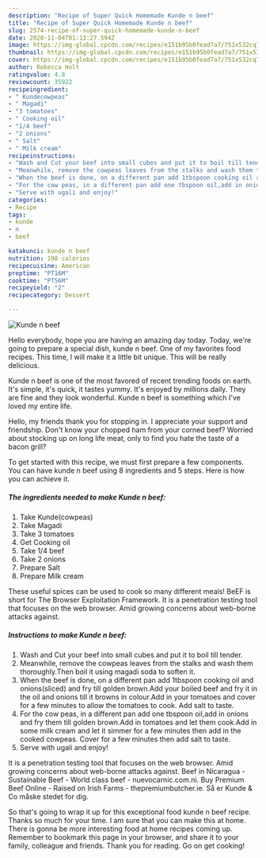 ```yaml
---
description: "Recipe of Super Quick Homemade Kunde n beef"
title: "Recipe of Super Quick Homemade Kunde n beef"
slug: 2574-recipe-of-super-quick-homemade-kunde-n-beef
date: 2020-11-04T01:13:27.594Z
image: https://img-global.cpcdn.com/recipes/e151b95b0fead7a7/751x532cq70/kunde-n-beef-recipe-main-photo.jpg
thumbnail: https://img-global.cpcdn.com/recipes/e151b95b0fead7a7/751x532cq70/kunde-n-beef-recipe-main-photo.jpg
cover: https://img-global.cpcdn.com/recipes/e151b95b0fead7a7/751x532cq70/kunde-n-beef-recipe-main-photo.jpg
author: Rebecca Holt
ratingvalue: 4.8
reviewcount: 35922
recipeingredient:
- " Kundecowpeas"
- " Magadi"
- "3 tomatoes"
- " Cooking oil"
- "1/4 beef"
- "2 onions"
- " Salt"
- " Milk cream"
recipeinstructions:
- "Wash and Cut your beef into small cubes and put it to boil till tender."
- "Meanwhile, remove the cowpeas leaves from the stalks and wash them thoroughly.Then boil it using magadi soda to soften it."
- "When the beef is done, on a different pan add 1tbspoon cooking oil and onions(sliced) and fry till golden brown.Add your boiled beef and fry it in the oil and onions till it browns in colour.Add in your tomatoes and cover for a few minutes to allow the tomatoes to cook. Add salt to taste."
- "For the cow peas, in a different pan add one tbspoon oil,add in onions and fry them till golden brown.Add in tomatoes and let them cook.Add in some milk cream and let it simmer for a few minutes then add in the cooked cowpeas. Cover for a few minutes then add salt to taste."
- "Serve with ugali and enjoy!"
categories:
- Recipe
tags:
- kunde
- n
- beef

katakunci: kunde n beef 
nutrition: 198 calories
recipecuisine: American
preptime: "PT16M"
cooktime: "PT56M"
recipeyield: "2"
recipecategory: Dessert

---
```



![Kunde n beef](https://img-global.cpcdn.com/recipes/e151b95b0fead7a7/751x532cq70/kunde-n-beef-recipe-main-photo.jpg)

Hello everybody, hope you are having an amazing day today. Today, we're going to prepare a special dish, kunde n beef. One of my favorites food recipes. This time, I will make it a little bit unique. This will be really delicious.

Kunde n beef is one of the most favored of recent trending foods on earth. It's simple, it's quick, it tastes yummy. It's enjoyed by millions daily. They are fine and they look wonderful. Kunde n beef is something which I've loved my entire life.

Hello, my friends thank you for stopping in. I appreciate your support and friendship. Don&#39;t know your chopped ham from your corned beef? Worried about stocking up on long life meat, only to find you hate the taste of a bacon grill?


To get started with this recipe, we must first prepare a few components. You can have kunde n beef using 8 ingredients and 5 steps. Here is how you can achieve it.

<!--inarticleads1-->

##### The ingredients needed to make Kunde n beef:

1. Take  Kunde(cowpeas)
1. Take  Magadi
1. Take 3 tomatoes
1. Get  Cooking oil
1. Take 1/4 beef
1. Take 2 onions
1. Prepare  Salt
1. Prepare  Milk cream


These useful spices can be used to cook so many different meals! BeEF is short for The Browser Exploitation Framework. It is a penetration testing tool that focuses on the web browser. Amid growing concerns about web-borne attacks against. 

<!--inarticleads2-->

##### Instructions to make Kunde n beef:

1. Wash and Cut your beef into small cubes and put it to boil till tender.
1. Meanwhile, remove the cowpeas leaves from the stalks and wash them thoroughly.Then boil it using magadi soda to soften it.
1. When the beef is done, on a different pan add 1tbspoon cooking oil and onions(sliced) and fry till golden brown.Add your boiled beef and fry it in the oil and onions till it browns in colour.Add in your tomatoes and cover for a few minutes to allow the tomatoes to cook. Add salt to taste.
1. For the cow peas, in a different pan add one tbspoon oil,add in onions and fry them till golden brown.Add in tomatoes and let them cook.Add in some milk cream and let it simmer for a few minutes then add in the cooked cowpeas. Cover for a few minutes then add salt to taste.
1. Serve with ugali and enjoy!


It is a penetration testing tool that focuses on the web browser. Amid growing concerns about web-borne attacks against. Beef in Nicaragua - Sustainable Beef - World class beef - nuevocarnic.com.ni. Buy Premium Beef Online - Raised on Irish Farms - thepremiumbutcher.ie. Så er Kunde &amp; Co måske stedet for dig. 

So that's going to wrap it up for this exceptional food kunde n beef recipe. Thanks so much for your time. I am sure that you can make this at home. There is gonna be more interesting food at home recipes coming up. Remember to bookmark this page in your browser, and share it to your family, colleague and friends. Thank you for reading. Go on get cooking!
